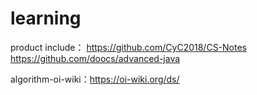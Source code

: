 # learning
product include：
https://github.com/CyC2018/CS-Notes
https://github.com/doocs/advanced-java

algorithm-oi-wiki：https://oi-wiki.org/ds/
